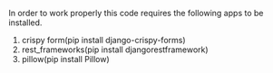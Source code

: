In order to work properly this code requires the following apps to be installed.

1. crispy form(pip install django-crispy-forms)
2. rest_frameworks(pip install djangorestframework)
3. pillow(pip install Pillow)